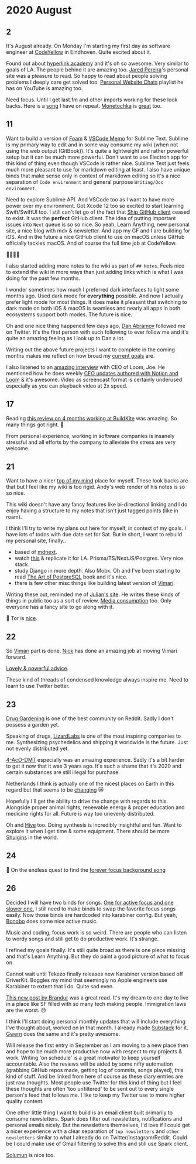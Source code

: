 # 2020 August

## 2

It's August already. On Monday I'm starting my first day as software engineer at [CodeYellow](https://www.codeyellow.nl) in Eindhoven. Quite excited about it.

Found out about [hyperlink.academy](https://hyperlink.academy/) and it's oh so awesome. Very similar to goals of LA. The people behind it are amazing too. [Jared Pereira](https://awarm.space/)'s personal site was a pleasure to read. So happy to read about people solving problems I deeply care get solved too. [Personal Website Chats](https://www.youtube.com/playlist?list=PLEXbN99LY3OCarUeXcxWeZzOelXQvVdAA) playlist he has on YouTube is amazing too.

Need focus. Until I get last.fm and other imports working for these look backs. Here is a [song](https://open.spotify.com/track/2KjPs5Tm2gammU8qCRcMLJ?si=YcfspKnDRqGZIE5euriDVg) I have on repeat. [Monetochka](https://open.spotify.com/artist/0yp6xP5xe1qarfugfTixOK?si=18Xqy58aTbqX4XVtOtaHqw) is [great](https://medium.com/@ezhikov/monetochka-622a86e91bd2) too.

## 11

Want to build a version of [Foam](https://jevakallio.github.io/notes/foam-one-month-in) & [VSCode Memo](https://github.com/svsool/vscode-memo) for Sublime Text. Sublime is my primary way to edit and in some way consume my wiki (when not using the web output (GitBook)). It's quite a lightweight and rather powerful setup but it can be much more powerful. Don't want to use Electron app for this kind of thing even though VSCode is rather nice. Sublime Text just feels much more pleasant to use for markdown editing at least. I also have unique binds that make sense only in context of markdown editing so it's a nice separation of `Code environment` and general purpose `Writing/Doc environment`.

Need to explore Sublime API. And VSCode too as I want to have more power over my environment. Got Xcode 12 too so excited to start learning Swift/SwiftUI too. I still can't let go of the fact that [Ship GitHub client](https://www.realartists.com/blog/ship-20.html) ceased to exist. It was the **perfect** GitHub client. The idea of putting important issues into `Next` queue is so so nice. So yeah, Learn Anything, new personal site, a nice blog with mdx & newsletter. And app my GF and I are building for iOS. And in the future a nice GitHub client to use on macOS unless GitHub officially tackles macOS. And of course the full time job at CodeYellow.

👨‍💻👩‍💻

I also started adding more notes to the wiki as part of `## Notes`. Feels nice to extend the wiki in more ways than just adding links which is what I was doing for the past few months.

I wonder sometimes how much I preferred dark interfaces to light some months ago. Used dark mode for **everything** possible. And now I actually prefer light mode for most things. It does make it pleasant that switching to dark mode on both iOS & macOS is seamless and nearly all apps in both ecosystems support both modes. The future is nice.

Oh and one nice thing happened few days ago, [Dan Abramov](https://twitter.com/dan_abramov) followed me on Twitter. It's the first person with such following to ever follow me and it's quite an amazing feeling as I look up to Dan a lot.

Writing out the above future projects I want to complete in the coming months makes me reflect on how broad my [current goals](../../focusing/goals.md) are.

I also listened to an [amazing interview](https://overcast.fm/+OozP23MDM) with CEO of Loom, Joe. He mentioned how he does weekly [CEO updates authored with Notion and Loom](https://twitter.com/yoyo_thomas/status/1258446807597645824) & it's awesome. Video as screencast format is certainly underused especially as you can playback video at 2x speed.

## 17

Reading [this review on 4 months working at BuildKite](https://juanitofatas.com/4-month-buildkite) was amazing. So many things got right. 🌈

From personal experience, working in software companies is insanely stressful and all efforts by the company to alleviate the stress are very welcome.

## 21

Want to have a nicer [top of my mind](https://notes.andymatuschak.org/%C2%A7What%E2%80%99s_top_of_mind) place for myself. These look backs are that but I feel like my wiki is too rigid. Andy's web render of his notes is so so nice.

This wiki doesn't have any fancy features like bi-directional linking and I do enjoy having a structure to my notes that isn't just tagged points (like in roam).

I think I'll try to write my plans out here for myself, in context of my goals. I have lots of todos with due date set for Sat. But in short, I want to rebuild my personal site, finally..

- based of [mdnext](https://github.com/domitriusclark/mdnext).
- watch [this](https://www.youtube.com/watch?v=I6ypD7qv3Z8) & replicate it for LA. Prisma/TS/NextJS/Postgres. Very nice stack.
- study Django in more depth. Also Mobx. Oh and I've been starting to read [The Art of PostgreSQL](https://theartofpostgresql.com/) book and it's nice.
- there is few other misc things like building latest version of [Vimari](https://github.com/nbelzer/vimari).

Writing these out, reminded me of [Julian's site](https://julian.digital/2020/07/12/a-mid-year-check-in-on-my-2020-goals/). He writes these kinds of things in public too as a sort of review. [Media consumption](https://julian.digital/2020/08/02/media-consumption-jul-2020/) too. Only everyone has a fancy site to go along with it.

🎼 Tor is [nice](https://open.spotify.com/track/7vYO7MSeKpjD6y7WscPN3c?si=m09s3fOrSy6lkHwpdug57w).

## 22

So [Vimari](https://twitter.com/nikitavoloboev/status/1297127939767775232) part is done. [Nick](https://nickbelzer.me) has done an amazing job at moving Vimari forward.

[Lovely & powerful advice](https://twitter.com/adamwathan/status/1296447318074568704).

These kind of threads of condensed knowledge always inspire me. Need to learn to use Twitter better.

## 23

[Drug Gardening](https://www.reddit.com/r/druggardening/) is one of the best community on Reddit. Sadly I don't possess a garden yet.

Speaking of drugs, [LizardLabs](https://lizardlabs.eu/) is one of the most inspiring companies to me. Synthesizing psychedelics and shipping it worldwide is the future. Just not evenly distributed yet.

[4-AcO-DMT](https://psychonautwiki.org/wiki/4-AcO-DMT) especially was an amazing experience. Sadly it's a bit harder to get it now that it was 3 years ago. It's such a shame that it's 2020 and certain substances are still illegal for purchase.

Netherlands I think is actually one of the nicest places on Earth in this regard but that seems to be [changing](https://www.reddit.com/r/researchchemicals/comments/ietad5/must_have_chems_before_netherlands_rc_ban/) 😿

Hopefully I'll get the ability to drive the change with regards to this. Alongside proper animal rights, renewable energy & proper education and medicine rights for all. Future is way too unevenly distributed.

Oh and [Hive](https://www.reddit.com/r/TheeHive/) too. Doing synthesis is incredibly insightful and fun. Want to explore it when I get time & some equipment. There should be more [Shulgins](https://en.wikipedia.org/wiki/Alexander_Shulgin) in the world.

## 24

🎼 On the endless quest to find the [forever focus background song](https://open.spotify.com/track/5iZJK7w5mgHwOC8Sjs3eaT?si=ULFGIC7AR2KsaBKx7N_eNQ)

## 26

Decided I will have two binds for songs. [One for active focus and one slower one.](https://github.com/nikitavoloboev/dotfiles/commit/1cd57e2ccc199763f9a30bbd1d463c5b875fe48f) I still need to make binds to swap the favorite focus songs easily. Now those binds are hardcoded into karabiner config. But yeah, [Bonobo](https://open.spotify.com/track/6vgr2cK1a1OXF2IQ9FE8yB?si=ipl7fbnNT8eos9YlUTEWqg) does some nice active music.

Music and coding, focus work is so weird. There are people who can listen to wordy songs and still get to do productive work. It's strange.

I refined my goals finally. It's still quite broad as there is one piece missing and that's Learn Anything. But they do paint a good picture of what to focus on.

Cannot wait until Tekezo finally releases new Karabiner version based off DriverKit. Boggles my mind that seemingly no Apple engineers use Karabiner to extent that I do. Quite sad even.

[This new post by Brandur](https://brandur.org/nanoglyphs/013-remote) was a great read. It's my dream to one day to live in a place like SF filled with so many tech making people. Immigration laws are the worst. 😢

I think I'll start doing personal monthly updates that will include everything I've thought about, worked on in that month. I already made [Substack](https://nikitavoloboev.substack.com/) for it. [Gwern](https://gwern.substack.com) does the same and it's pretty awesome.

Will release the first entry in September as I am moving to a new place then and hope to be much more productive now with respect to my projects & work. Writing 'on schedule' is a great motivator to keep yourself accountable. Also the reviews will be aided by some nifty automation (grabbing GitHub repos made, getting log of commits, songs played), this kind of stuff. And be linked from here of course as these diary entries are just raw thoughts. Most people use Twitter for this kind of thing but I feel these thoughts are often 'too unfiltered' to be sent out to every single person's feed that follows me. I like to keep my Twitter use to more higher quality content.

One other little thing I want to build is an email client built primarily to consume newsletters. Spark does filter out newsletters, notifications and personal emails nicely. But the newsletters themselves, I'd love if I could get a nicer experience with a clear separation of `top newsletters` and `other newsletters` similar to what I already do on Twitter/Instagram/Reddit. Could be I could make use of Gmail filtering to solve this and still use Spark client.

[Solumun](https://open.spotify.com/track/0ukVxZ8pEQIS99zVwboZBV?si=0U1PcT66REOcx5WqwYJHfA) is nice too.
